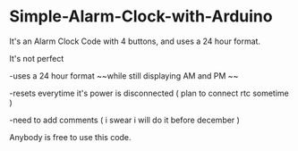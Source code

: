 # Simple-Alarm-Clock-with-Arduino
It's an Alarm Clock Code with 4 buttons, and uses a 24 hour format. 

It's not perfect 

-uses a 24 hour format ~~while still displaying AM and PM ~~

-resets everytime it's power is disconnected ( plan to connect rtc sometime )

-need to add comments ( i swear i will do it before december ) 

Anybody is free to use this code. 
